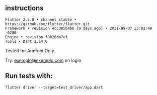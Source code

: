 ## instructions

    Flutter 2.5.0 • channel stable • https://github.com/flutter/flutter.git
    Framework • revision 4cc385b4b8 (9 days ago) • 2021-09-07 23:01:49 -0700
    Engine • revision f0826da7ef
    Tools • Dart 2.14.0

Tested for Android Only.

Try: exemplo@exemplo.com on login

## Run tests with:

    flutter driver --target=test_driver/app.dart


